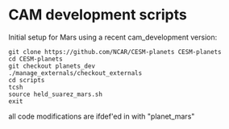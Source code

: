 # CAM development scripts

Initial setup for Mars using a recent cam_development version:

```
git clone https://github.com/NCAR/CESM-planets CESM-planets
cd CESM-planets
git checkout planets_dev
./manage_externals/checkout_externals 
cd scripts
tcsh
source held_suarez_mars.sh
exit
```
all code modifications are ifdef'ed in with "planet_mars"
